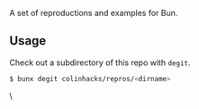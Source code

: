 A set of reproductions and examples for Bun.

## Usage

Check out a subdirectory of this repo with `degit`.

```sh
$ bunx degit colinhacks/repros/<dirname>
```

\


